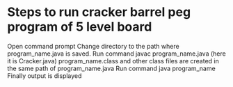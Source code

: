 # Steps to run cracker barrel peg program of 5 level board
Open command prompt
Change directory to the path where program_name.java is saved.
Run command javac program_name.java (here it is Cracker.java)
program_name.class and other class files are created in the same path of program_name.java
Run command java program_name
Finally output is displayed
